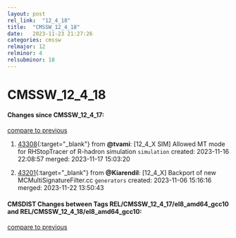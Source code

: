 ```yaml
---
layout: post
rel_link:  "12_4_18"
title:  "CMSSW_12_4_18"
date:   2023-11-23 21:27:26
categories: cmssw
relmajor: 12
relminor: 4
relsubminor: 18
---
```


# CMSSW_12_4_18
#### Changes since CMSSW_12_4_17:
[compare to previous](https://github.com/cms-sw/cmssw/compare/CMSSW_12_4_17...CMSSW_12_4_18)



1. [43308](http://github.com/cms-sw/cmssw/pull/43308){:target="_blank"}  from **@tvami**: [12_4_X SIM] Allowed MT mode for RHStopTracer of R-hadron simulation `simulation` created: 2023-11-16 22:08:57 merged: 2023-11-17 15:03:20

2. [43201](http://github.com/cms-sw/cmssw/pull/43201){:target="_blank"}  from **@Kiarendil**: [12_4_X] Backport of new MCMultiSignatureFilter.cc `generators` created: 2023-11-06 15:16:16 merged: 2023-11-22 13:50:43

#### CMSDIST Changes between Tags REL/CMSSW_12_4_17/el8_amd64_gcc10 and REL/CMSSW_12_4_18/el8_amd64_gcc10:
[compare to previous](https://github.com/cms-sw/cmsdist/compare/REL/CMSSW_12_4_17/el8_amd64_gcc10...REL/CMSSW_12_4_18/el8_amd64_gcc10)



